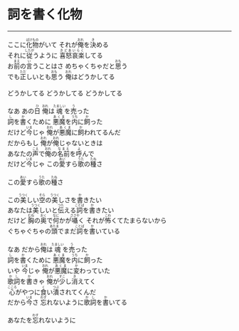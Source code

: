 # 詞を書く化物
---
<lyric>
ここに<ruby>化物<rt>ばけもの</rt></ruby>がいて それが<ruby>俺<rt>おれ</rt></ruby>を<ruby>決<rt>き</rt></ruby>める<br/>
それに<ruby>従<rt>したが</rt></ruby>うように <ruby>喜怒哀楽<rt>きどあいらく</rt></ruby>してる<br/>
お<ruby>前<rt>まえ</rt></ruby>の<ruby>言<rt>い</rt></ruby>うことはさ めちゃくちゃだと<ruby>思<rt>おも</rt></ruby>う<br/>
でも<ruby>正<rt>ただ</rt></ruby>しいとも<ruby>思<rt>おも</rt></ruby>う <ruby>俺<rt>おれ</rt></ruby>はどうかしてる<br/>
<br/>
どうかしてる どうかしてる どうかしてる<br/>
<br/>
なあ あの<ruby>日<rt>ひ</rt></ruby> <ruby>俺<rt>おれ</rt></ruby>は<ruby>魂<rt>たましい</rt></ruby>を<ruby>売<rt>う</rt></ruby>った<br/>
<ruby>詞<rt>し</rt></ruby>を<ruby>書<rt>か</rt></ruby>くために <ruby>悪魔<rt>あくま</rt></ruby>を<ruby>内<rt>うち</rt></ruby>に<ruby>飼<rt>か</rt></ruby>った<br/>
だけど<ruby>今<rt>いま</rt></ruby>じゃ <ruby>俺<rt>おれ</rt></ruby>が<ruby>悪魔<rt>あくま</rt></ruby>に<ruby>飼<rt>か</rt></ruby>われてるんだ<br/>
だからもし <ruby>俺<rt>おれ</rt></ruby>が<ruby>俺<rt>おれ</rt></ruby>じゃないときは<br/>
あなたの<ruby>声<rt>こえ</rt></ruby>で<ruby>俺<rt>おれ</rt></ruby>の<ruby>名前<rt>なまえ</rt></ruby>を<ruby>呼<rt>よ</rt></ruby>んで<br/>
だけど<ruby>今<rt>いま</rt></ruby>じゃ この<ruby>愛<rt>あい</rt></ruby>すら<ruby>歌<rt>うた</rt></ruby>の<ruby>種<rt>たね</rt></ruby>さ<br/>
<br/>
この<ruby>愛<rt>あい</rt></ruby>すら<ruby>歌<rt>うた</rt></ruby>の<ruby>種<rt>たね</rt></ruby>さ<br/>
<br/>
この<ruby>美<rt>うつく</rt></ruby>しい<ruby>空<rt>そら</rt></ruby>の<ruby>美<rt>うつく</rt></ruby>しさを<ruby>書<rt>か</rt></ruby>きたい<br/>
あなたは<ruby>美<rt>うつく</rt></ruby>しいと<ruby>伝<rt>つた</rt></ruby>える<ruby>詞<rt>ことば</rt></ruby>を<ruby>書<rt>か</rt></ruby>きたい<br/>
だけど <ruby>胸<rt>むね</rt></ruby>の<ruby>奥<rt>おく</rt></ruby>で<ruby>何<rt>なに</rt></ruby>かが<ruby>囁<rt>ささや</rt></ruby>く それが<ruby>怖<rt>こわ</rt></ruby>くてたまらないから<br/>
ぐちゃぐちゃの<ruby>頭<rt>あたま</rt></ruby>でまだ<ruby>詞<rt>ことば</rt></ruby>を<ruby>書<rt>か</rt></ruby>いている<br/>
<br/>
なあ だから<ruby>俺<rt>おれ</rt></ruby>は<ruby>魂<rt>たましい</rt></ruby>を<ruby>売<rt>う</rt></ruby>った<br/>
<ruby>詞<rt>し</rt></ruby>を<ruby>書<rt>か</rt></ruby>くために <ruby>悪魔<rt>あくま</rt></ruby>を<ruby>内<rt>うち</rt></ruby>に<ruby>飼<rt>か</rt></ruby>った<br/>
いや <ruby>今<rt>いま</rt></ruby>じゃ <ruby>俺<rt>おれ</rt></ruby>が<ruby>悪魔<rt>あくま</rt></ruby>に<ruby>変<rt>か</rt></ruby>わっていた<br/>
<ruby>歌詞<rt>かし</rt></ruby>を<ruby>書<rt>か</rt></ruby>きゃ <ruby>俺<rt>おれ</rt></ruby>が<ruby>少<rt>すこ</rt></ruby>し<ruby>消<rt>き</rt></ruby>えてく<br/>
<ruby>心<rt>こころ</rt></ruby>がやつに<ruby>食<rt>く</rt></ruby>い<ruby>潰<rt>つぶ</rt></ruby>されてくんだ<br/>
だから<ruby>今<rt>いま</rt></ruby>さ <ruby>忘<rt>わす</rt></ruby>れないように<ruby>歌詞<rt>かし</rt></ruby>を<ruby>書<rt>か</rt></ruby>いてる<br/>
<br/>
あなたを<ruby>忘<rt>わす</rt></ruby>れないように<br/>
</lyric>
